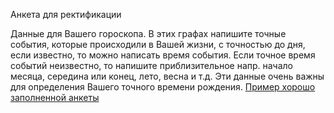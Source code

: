 Анкета для ректификации

Данные для Вашего гороскопа\. В этих графах напишите точные события, которые происходили в Вашей жизни, с точностью до дня, если известно, то можно написать время события\. Если точное время событий неизвестно, то напишите приблизительное напр\. начало месяца, середина или конец, лето, весна и т\.д\. Эти данные очень важны для определения Вашего точного времени рождения\. [Пример хорошо заполненной анкеты](https://gaur.notion.site/4835620b26054d22b86b1858d92903a4)